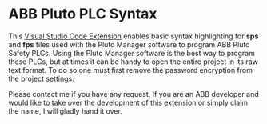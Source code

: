 # ABB Pluto PLC Syntax

This [Visual Studio Code Extension](https://marketplace.visualstudio.com/items?itemName=rktr1998.vscode-abb-pluto-plc-syntax) enables basic syntax highlighting for **sps** and **fps** files used with the Pluto Manager software to program ABB Pluto Safety PLCs.
Using the Pluto Manager software is the best way to program these PLCs, but at times it can be handy to open the entire project in its raw text format. To do so one must first remove the password encryption from the project settings.

Please contact me if you have any request. If you are an ABB developer and would like to take over the development of this extension or simply claim the name, I will gladly hand it over.
